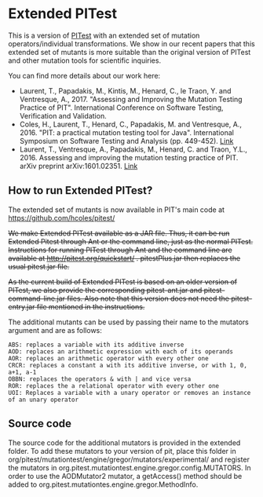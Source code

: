 # Extended PITest

This is a version of [PITest](http://pitest.org) with an extended set of mutation operators/individual transformations. We show in our recent papers that this extended set of mutants is more suitable than the original version of PITest and other mutation tools for scientific inquiries.

You can find more details about our work here:
 * Laurent, T., Papadakis, M., Kintis, M., Henard, C., le Traon, Y. and Ventresque, A., 2017. "Assessing and Improving the Mutation Testing Practice of PIT". International Conference on Software Testing, Verification and Validation. 
 * Coles, H., Laurent, T., Henard, C., Papadakis, M. and Ventresque, A., 2016. "PIT: a practical mutation testing tool for Java". International Symposium on Software Testing and Analysis (pp. 449-452). [Link](http://researchrepository.ucd.ie/handle/10197/7748)
 * Laurent, T., Ventresque, A., Papadakis, M., Henard, C. and Traon, Y.L., 2016. Assessing and improving the mutation testing practice of PIT. arXiv preprint arXiv:1601.02351. [Link](https://arxiv.org/abs/1601.02351)

## How to run Extended PITest?

The extended set of mutants is now available in PIT's main code at https://github.com/hcoles/pitest/

~~We make Extended PITest available as a JAR file. Thus, it can be run Extended Pitest through Ant or the command line, just as the normal PITest.
Instructions for running PITest through Ant and the command line are available at http://pitest.org/quickstart/ . pitestPlus.jar then replaces the usual pitest.jar file.~~

~~As the current build of Extended PITest is based on an older version of PITest, we also provide the corresponding pitest-ant.jar and pitest-command-line.jar files. Also note that this version does not need the pitest-entry.jar file mentioned in the instructions.~~

The additional mutants can be used by passing their name to the mutators argument and are as follows:

    ABS: replaces a variable with its additive inverse
    AOD: replaces an arithmetic expression with each of its operands
    AOR: replaces an arithmetic operator with every other one
    CRCR: replaces a constant a with its additive inverse, or with 1, 0, a+1, a-1
    OBBN: replaces the operators & with | and vice versa
    ROR: replaces the a relational operator with every other one
    UOI: Replaces a variable with a unary operator or removes an instance of an unary operator

## Source code
The source code for the additional mutators is provided in the extended folder.
To add these mutators to your version of pit, place this folder in org/pitest/mutationtest/engine/gregor/mutators/experimental/ and register the mutators in org.pitest.mutationtest.engine.gregor.config.MUTATORS.
In order to use the AODMutator2 mutator, a getAccess() method should be added to org.pitest.mutationtes.engine.gregor.MethodInfo.
